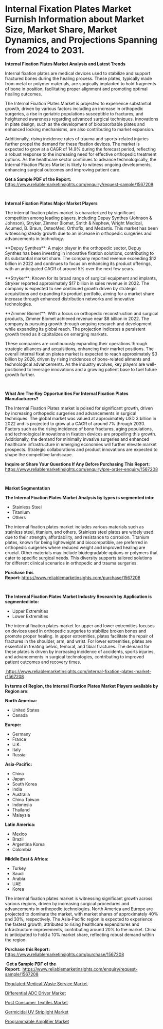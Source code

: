 <p><h1>Internal Fixation Plates Market Furnish Information about Market Size, Market Share, Market Dynamics, and Projections Spanning from 2024 to 2031.</h1></p><p><strong>Internal Fixation Plates Market Analysis and Latest Trends</strong></p>
<p><p>Internal fixation plates are medical devices used to stabilize and support fractured bones during the healing process. These plates, typically made from metal or polymer materials, are surgically implanted to hold fragments of bone in position, facilitating proper alignment and promoting optimal healing outcomes. </p><p>The Internal Fixation Plates Market is projected to experience substantial growth, driven by various factors including an increase in orthopedic surgeries, a rise in geriatric populations susceptible to fractures, and heightened awareness regarding advanced surgical techniques. Innovations in plate design, such as the development of bioabsorbable plates and enhanced locking mechanisms, are also contributing to market expansion. </p><p>Additionally, rising incidence rates of trauma and sports-related injuries further propel the demand for these fixation devices. The market is expected to grow at a CAGR of 14.9% during the forecast period, reflecting a robust response to the increasing need for effective orthopedic treatment options. As the healthcare sector continues to advance technologically, the Internal Fixation Plates Market is likely to witness ongoing developments, enhancing surgical outcomes and improving patient care.</p></p>
<p><strong>Get a Sample PDF of the Report:&nbsp;</strong> <a href="https://www.reliablemarketinsights.com/enquiry/request-sample/1567208">https://www.reliablemarketinsights.com/enquiry/request-sample/1567208</a></p>
<p>&nbsp;</p>
<p><strong>Internal Fixation Plates Major Market Players</strong></p>
<p><p>The internal fixation plates market is characterized by significant competition among leading players, including Depuy Synthes (Johnson & Johnson), Stryker, Zimmer Biomet, Smith & Nephew, Wright Medical, Acumed, B. Braun, OsteoMed, Orthofix, and Medartis. This market has been witnessing steady growth due to an increase in orthopedic surgeries and advancements in technology.</p><p>**Depuy Synthes**: A major player in the orthopedic sector, Depuy Synthes has been investing in innovative fixation solutions, contributing to its substantial market share. The company reported revenue exceeding $12 billion in 2022 and continues to focus on enhancing its product offerings, with an anticipated CAGR of around 5% over the next few years.</p><p>**Stryker**: Known for its broad range of surgical equipment and implants, Stryker reported approximately $17 billion in sales revenue in 2022. The company is expected to see continued growth driven by strategic acquisitions and expanding its product portfolio, aiming for a market share increase through enhanced distribution networks and innovative technologies.</p><p>**Zimmer Biomet**: With a focus on orthopedic reconstruction and surgical products, Zimmer Biomet achieved revenue near $8 billion in 2022. The company is pursuing growth through ongoing research and development while expanding its global reach. The projection indicates a persistent growth trend as it capitalizes on emerging markets.</p><p>These companies are continuously expanding their operations through strategic alliances and acquisitions, enhancing their market positions. The overall internal fixation plates market is expected to reach approximately $3 billion by 2026, driven by rising incidences of bone-related ailments and technological advancements. As the industry evolves, key players are well-positioned to leverage innovations and a growing patient base to fuel future growth further.</p></p>
<p>&nbsp;</p>
<p><strong>What Are The Key Opportunities For Internal Fixation Plates Manufacturers?</strong></p>
<p><p>The Internal Fixation Plates market is poised for significant growth, driven by increasing orthopedic surgeries and advancements in surgical techniques. The global market was valued at approximately USD 3 billion in 2022 and is projected to grow at a CAGR of around 7% through 2030. Factors such as the rising incidence of bone fractures, aging populations, and technological innovations in fixation devices are propelling this growth. Additionally, the demand for minimally invasive surgeries and enhanced healthcare infrastructure in emerging economies will further elevate market prospects. Strategic collaborations and product innovations are expected to shape the competitive landscape.</p></p>
<p><strong>Inquire or Share Your Questions If Any Before Purchasing This Report:</strong> <a href="https://www.reliablemarketinsights.com/enquiry/pre-order-enquiry/1567208">https://www.reliablemarketinsights.com/enquiry/pre-order-enquiry/1567208</a></p>
<p>&nbsp;</p>
<p><strong>Market Segmentation</strong></p>
<p><strong>The Internal Fixation Plates Market Analysis by types is segmented into:</strong></p>
<p><ul><li>Stainless Steel</li><li>Titanium</li><li>Others</li></ul></p>
<p><p>The internal fixation plates market includes various materials such as stainless steel, titanium, and others. Stainless steel plates are widely used due to their strength, affordability, and resistance to corrosion. Titanium plates, known for being lightweight and biocompatible, are preferred in orthopedic surgeries where reduced weight and improved healing are crucial. Other materials may include biodegradable options or polymers that cater to specific surgical needs. This diversity supports tailored solutions for different clinical scenarios in orthopedic and trauma surgeries.</p></p>
<p><strong>Purchase this Report:&nbsp;</strong><a href="https://www.reliablemarketinsights.com/purchase/1567208">https://www.reliablemarketinsights.com/purchase/1567208</a></p>
<p>&nbsp;</p>
<p><strong>The Internal Fixation Plates Market Industry Research by Application is segmented into:</strong></p>
<p><ul><li>Upper Extremities</li><li>Lower Extremities</li></ul></p>
<p><p>The internal fixation plates market for upper and lower extremities focuses on devices used in orthopedic surgeries to stabilize broken bones and promote proper healing. In upper extremities, plates facilitate the repair of fractures in the shoulder, arm, and wrist. For lower extremities, plates are essential in treating pelvic, femoral, and tibial fractures. The demand for these plates is driven by increasing incidence of accidents, sports injuries, and advancements in surgical technologies, contributing to improved patient outcomes and recovery times.</p></p>
<p><a href="https://www.reliablemarketinsights.com/internal-fixation-plates-market-r1567208">&nbsp;https://www.reliablemarketinsights.com/internal-fixation-plates-market-r1567208</a></p>
<p><strong>In terms of Region, the Internal Fixation Plates Market Players available by Region are:</strong></p>
<p>
    <p> <strong> North America: </strong>
        <ul>
            <li>United States</li>
            <li>Canada</li>
        </ul>
        </p> 
    <p> <strong> Europe: </strong>
        <ul>
            <li>Germany</li>
            <li>France</li>
            <li>U.K.</li>
            <li>Italy</li>
            <li>Russia</li>
        </ul>
        </p> 
    <p> <strong> Asia-Pacific: </strong>
        <ul>
            <li>China</li>
            <li>Japan</li>
            <li>South Korea</li>
            <li>India</li>
            <li>Australia</li>
            <li>China Taiwan</li>
            <li>Indonesia</li>
            <li>Thailand</li>
            <li>Malaysia</li>
        </ul>
        </p> 
    <p> <strong> Latin America: </strong>
        <ul>
            <li>Mexico</li>
            <li>Brazil</li>
            <li>Argentina Korea</li>
            <li>Colombia</li>
        </ul>
        </p> 
    <p> <strong> Middle East & Africa: </strong>
        <ul>
            <li>Turkey</li>
            <li>Saudi</li>
            <li>Arabia</li>
            <li>UAE</li>
            <li>Korea</li>
        </ul>
    </p>
    </p>
<p><p>The internal fixation plates market is witnessing significant growth across various regions, driven by increasing surgical procedures and advancements in orthopedic technologies. North America and Europe are projected to dominate the market, with market shares of approximately 40% and 30%, respectively. The Asia-Pacific region is expected to experience the fastest growth, attributed to rising healthcare expenditures and infrastructure improvements, contributing around 20% to the market. China is anticipated to hold a 10% market share, reflecting robust demand within the region.</p></p>
<p><strong>Purchase this Report: </strong><a href="https://www.reliablemarketinsights.com/purchase/1567208">https://www.reliablemarketinsights.com/purchase/1567208</a></p>
<p>&nbsp;<strong>Get a Sample PDF of the Report:&nbsp;&nbsp;</strong><a href="https://www.reliablemarketinsights.com/enquiry/request-sample/1567208">https://www.reliablemarketinsights.com/enquiry/request-sample/1567208</a></p>
<p><strong></strong></p>
<p><p><a href="https://issuu.com/reportprime-2/docs/regulated-medical-waste-service-mar_8611a99b0b4b81">Regulated Medical Waste Service Market</a></p><p><a href="https://www.linkedin.com/pulse/global-differential-adc-driver-market-sector-types-applications-qlf7c?trackingId=3im7eIQzQD27BEaYNlyJoQ%3D%3D">Differential ADC Driver Market</a></p><p><a href="https://issuu.com/reportprime-2/docs/post-consumer-textiles-market-size-_68e89176945534">Post Consumer Textiles Market</a></p><p><a href="https://medium.com/@mosedominguez68/global-germicidal-uv-striplight-industry-analysis-share-growth-trends-and-forecast-2024-to-2031-9939465f9a5b?postPublishedType=repub">Germicidal UV Striplight Market</a></p><p><a href="https://www.linkedin.com/pulse/global-programmable-amplifier-industry-analysis-report-market-pyzwc?trackingId=Pepw8f2tTgy7l6mmO1RKiQ%3D%3D">Programmable Amplifier Market</a></p></p>